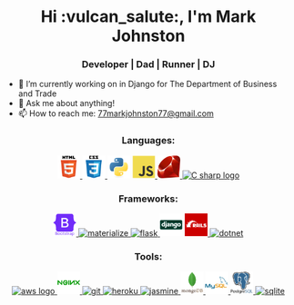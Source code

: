 <h1 align="center">Hi :vulcan_salute:, I'm Mark Johnston</h1>
<h3 align="center">Developer  |  Dad |  Runner  |  DJ</h3>

- 🔭 I’m currently working on in Django for The Department of Business and Trade
- 💬 Ask me about anything!
- 📫 How to reach me: 77markjohnston77@gmail.com

<div align="center">
<h3>Languages:</h3>
<a href="https://www.w3.org/html/" target="_blank"> <img src="https://raw.githubusercontent.com/devicons/devicon/master/icons/html5/html5-original-wordmark.svg" alt="html5" width="40" height="40"/>
</a>
<a href="https://www.w3schools.com/css/" target="_blank"><img src="https://raw.githubusercontent.com/devicons/devicon/master/icons/css3/css3-original-wordmark.svg" alt="css3" width="40" height="40"/>
</a>
<a href="https://www.python.org" target="_blank"><img src="https://raw.githubusercontent.com/devicons/devicon/master/icons/python/python-original.svg" alt="python" width="40" height="40"/></a><a href="https://developer.mozilla.org/en-US/docs/Web/JavaScript" target="_blank"></a>
<a href="https://www.javascript.com/" target="_blank"><img src="https://raw.githubusercontent.com/devicons/devicon/master/icons/javascript/javascript-original.svg" alt="javascript logo" width="40" height="40"/>
</a>
<a href="https://www.ruby-lang.org/en/" target="_blank"><img src="https://raw.githubusercontent.com/github/explore/80688e429a7d4ef2fca1e82350fe8e3517d3494d/topics/ruby/ruby.png" width="40" height="40" alt="ruby logo">
</a>
<a href="https://en.wikipedia.org/wiki/C_Sharp_(programming_language)" target="_blank"> <img src="https://upload.wikimedia.org/wikipedia/commons/0/0d/C_Sharp_wordmark.svg" width="40" height="40" alt="C sharp logo">
</a>
</div>

<div align="center">
<h3>Frameworks:</h3>
<a href="https://getbootstrap.com" target="_blank"> <img src="https://raw.githubusercontent.com/devicons/devicon/master/icons/bootstrap/bootstrap-plain-wordmark.svg" alt="bootstrap" width="40" height="40"/>
</a>
<a href="https://materializecss.com/" target="_blank"> <img src="https://raw.githubusercontent.com/prplx/svg-logos/5585531d45d294869c4eaab4d7cf2e9c167710a9/svg/materialize.svg" alt="materialize" width="40" height="40"/> </a> 
<a href="https://flask.palletsprojects.com/" target="_blank"> <img src="https://www.vectorlogo.zone/logos/pocoo_flask/pocoo_flask-icon.svg" alt="flask" width="40" height="40"/>
</a>
<a href="https://www.djangoproject.com/" target="_blank"> <img src="https://raw.githubusercontent.com/devicons/devicon/master/icons/django/django-original.svg" alt="django" width="40" height="40"/></a>
<a href="https://rubyonrails.org/" target="_blank"><img src="https://raw.githubusercontent.com/github/explore/80688e429a7d4ef2fca1e82350fe8e3517d3494d/topics/rails/rails.png" width="40" height="40"alt="ruby-on-rails logo">
</a>
<a href="https://en.wikipedia.org/wiki/.NET_Framework" target="_blank"> <img src="https://upload.wikimedia.org/wikipedia/commons/a/a3/.NET_Logo.svg" alt="dotnet" width="40" height="40"/></a>
</a>
</div>
 

<div align="center">
<h3>Tools:</h3>
<a href="https://aws.amazon.com" target="_blank"> <img src="https://marvel-b1-cdn.bc0a.com/f00000000243109/1x5o5mujiug388ttap1p8s17-wpengine.netdna-ssl.com/wp-content/uploads/2020/12/AWS-logo-2-400x300.jpg" alt="aws logo" width="40" height="40"/>
</a>
<a href="https://www.nginx.com" target="_blank"> <img src="https://raw.githubusercontent.com/devicons/devicon/master/icons/nginx/nginx-original.svg" alt="nginx" width="40" height="40"/>
</a>
<a href="https://git-scm.com/" target="_blank"> <img src="https://www.vectorlogo.zone/logos/git-scm/git-scm-icon.svg" alt="git" width="40" height="40"/>
</a>
<a href="https://heroku.com" target="_blank"> <img src="https://www.vectorlogo.zone/logos/heroku/heroku-icon.svg" alt="heroku" width="40" height="40"/>
</a> 
<a href="https://jasmine.github.io/" target="_blank"> <img src="https://www.vectorlogo.zone/logos/jasmine/jasmine-icon.svg" alt="jasmine" width="40" height="40"/>
</a>
<a href="https://www.mongodb.com/" target="_blank"> <img src="https://raw.githubusercontent.com/devicons/devicon/master/icons/mongodb/mongodb-original-wordmark.svg" alt="mongodb" width="40" height="40"/>
</a>
<a href="https://www.mysql.com/" target="_blank"> <img src="https://raw.githubusercontent.com/devicons/devicon/master/icons/mysql/mysql-original-wordmark.svg" alt="mysql" width="40" height="40"/>
</a> 
<a href="https://www.postgresql.org" target="_blank"> <img src="https://raw.githubusercontent.com/devicons/devicon/master/icons/postgresql/postgresql-original-wordmark.svg" alt="postgresql" width="40" height="40"/>
</a>
<a href="https://www.sqlite.org/" target="_blank"> <img src="https://www.vectorlogo.zone/logos/sqlite/sqlite-icon.svg" alt="sqlite" width="40" height="40"/>
</a>
</div>
